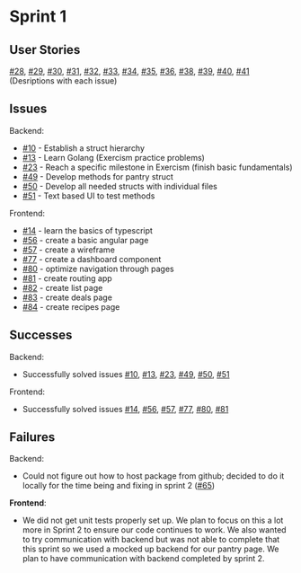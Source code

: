 # Sprint 1

## User Stories
[#28](https://github.com/TylerMetz/Saucier720/issues/28), [#29](https://github.com/TylerMetz/Saucier720/issues/29), [#30](https://github.com/TylerMetz/Saucier720/issues/30), [#31](https://github.com/TylerMetz/Saucier720/issues/31), [#32](https://github.com/TylerMetz/Saucier720/issues/32), [#33](https://github.com/TylerMetz/Saucier720/issues/33), [#34](https://github.com/TylerMetz/Saucier720/issues/34), [#35](https://github.com/TylerMetz/Saucier720/issues/35), [#36](https://github.com/TylerMetz/Saucier720/issues/36), [#38](https://github.com/TylerMetz/Saucier720/issues/38), [#39](https://github.com/TylerMetz/Saucier720/issues/39), [#40](https://github.com/TylerMetz/Saucier720/issues/40), [#41](https://github.com/TylerMetz/Saucier720/issues/41) (Desriptions with each issue)

## Issues
Backend:
- [#10](https://github.com/TylerMetz/Saucier720/issues/10) - Establish a struct hierarchy 
- [#13](https://github.com/TylerMetz/Saucier720/issues/13) - Learn Golang (Exercism practice problems)
- [#23](https://github.com/TylerMetz/Saucier720/issues/23) - Reach a specific milestone in Exercism (finish basic fundamentals)
- [#49](https://github.com/TylerMetz/Saucier720/issues/49) - Develop methods for pantry struct
- [#50](https://github.com/TylerMetz/Saucier720/issues/50) - Develop all needed structs with individual files
- [#51](https://github.com/TylerMetz/Saucier720/issues/51) - Text based UI to test methods 

Frontend:
- [#14](https://github.com/TylerMetz/Saucier720/issues/14) - learn the basics of typescript
- [#56](https://github.com/TylerMetz/Saucier720/issues/56) - create a basic angular page
- [#57](https://github.com/TylerMetz/Saucier720/issues/57) - create a wireframe
- [#77](https://github.com/TylerMetz/Saucier720/issues/77) - create a dashboard component
- [#80](https://github.com/TylerMetz/Saucier720/issues/80) - optimize navigation through pages
- [#81](https://github.com/TylerMetz/Saucier720/issues/81) - create routing app 
- [#82](https://github.com/TylerMetz/Saucier720/issues/82) - create list page
- [#83](https://github.com/TylerMetz/Saucier720/issues/83) - create deals page
- [#84](https://github.com/TylerMetz/Saucier720/issues/84) - create recipes page

## Successes
Backend:
- Successfully solved issues [#10](https://github.com/TylerMetz/Saucier720/issues/10), [#13](https://github.com/TylerMetz/Saucier720/issues/13), [#23](https://github.com/TylerMetz/Saucier720/issues/23), [#49](https://github.com/TylerMetz/Saucier720/issues/49), [#50](https://github.com/TylerMetz/Saucier720/issues/50), [#51](https://github.com/TylerMetz/Saucier720/issues/51)

Frontend:
- Successfully solved issues [#14](https://github.com/TylerMetz/Saucier720/issues/14), [#56](https://github.com/TylerMetz/Saucier720/issues/56), [#57](https://github.com/TylerMetz/Saucier720/issues/57), [#77](https://github.com/TylerMetz/Saucier720/issues/77), [#80](https://github.com/TylerMetz/Saucier720/issues/80), [#81](https://github.com/TylerMetz/Saucier720/issues/81)

## Failures
Backend: 
- Could not figure out how to host package from github; decided to do it locally for the time being and fixing in sprint 2 ([#65](https://github.com/TylerMetz/Saucier720/issues/65))

**Frontend**: 
- We did not get unit tests properly set up. We plan to focus on this a lot more in Sprint 2 to ensure our code continues to work. We also wanted to try communication with backend but was not able to complete that this sprint so we used a mocked up backend for our pantry page. We plan to have communication with backend completed by sprint 2.
